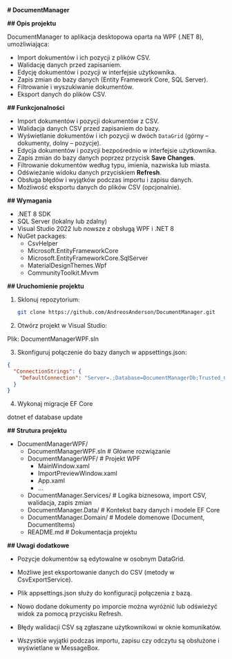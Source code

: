 **# DocumentManager**

**## Opis projektu**

DocumentManager to aplikacja desktopowa oparta na WPF (.NET 8), umożliwiająca:

- Import dokumentów i ich pozycji z plików CSV.
- Walidację danych przed zapisaniem.
- Edycję dokumentów i pozycji w interfejsie użytkownika.
- Zapis zmian do bazy danych (Entity Framework Core, SQL Server).
- Filtrowanie i wyszukiwanie dokumentów.
- Eksport danych do plików CSV.

**## Funkcjonalności**

- Import dokumentów i pozycji dokumentów z CSV.
- Walidacja danych CSV przed zapisaniem do bazy.
- Wyświetlanie dokumentów i ich pozycji w dwóch `DataGrid` (górny – dokumenty, dolny – pozycje).
- Edycja dokumentów i pozycji bezpośrednio w interfejsie użytkownika.
- Zapis zmian do bazy danych poprzez przycisk **Save Changes**.
- Filtrowanie dokumentów według typu, imienia, nazwiska lub miasta.
- Odświeżanie widoku danych przyciskiem **Refresh**.
- Obsługa błędów i wyjątków podczas importu i zapisu danych.
- Możliwość eksportu danych do plików CSV (opcjonalnie).

**## Wymagania**

- .NET 8 SDK
- SQL Server (lokalny lub zdalny)  
- Visual Studio 2022 lub nowsze z obsługą WPF i .NET 8
- NuGet packages:
  - CsvHelper
  - Microsoft.EntityFrameworkCore
  - Microsoft.EntityFrameworkCore.SqlServer
  - MaterialDesignThemes.Wpf
  - CommunityToolkit.Mvvm
 
**## Uruchomienie projektu**

1. Sklonuj repozytorium:
   ```bash
   git clone https://github.com/AndreosAnderson/DocumentManager.git
2. Otwórz projekt w Visual Studio:

Plik: DocumentManagerWPF.sln

3. Skonfiguruj połączenie do bazy danych w appsettings.json:
```json
{
  "ConnectionStrings": {
    "DefaultConnection": "Server=.;Database=DocumentManagerDb;Trusted_Connection=True;"
  }
}
```
4. Wykonaj migracje EF Core

dotnet ef database update

**## Strutura projektu**

- DocumentManagerWPF/
  - DocumentManagerWPF.sln       # Główne rozwiązanie
  - DocumentManagerWPF/           # Projekt WPF
    - MainWindow.xaml
    - ImportPreviewWindow.xaml
    - App.xaml
    - ...
  - DocumentManager.Services/     # Logika biznesowa, import CSV, walidacja, zapis zmian
  - DocumentManager.Data/         # Kontekst bazy danych i modele EF Core
  - DocumentManager.Domain/       # Modele domenowe (Document, DocumentItems)
  - README.md                     # Dokumentacja projektu


**## Uwagi dodatkowe**

- Pozycje dokumentów są edytowalne w osobnym DataGrid.

- Możliwe jest eksportowanie danych do CSV (metody w CsvExportService).

- Plik appsettings.json służy do konfiguracji połączenia z bazą.

- Nowo dodane dokumenty po imporcie można wyróżnić lub odświeżyć widok za pomocą przycisku Refresh.

- Błędy walidacji CSV są zgłaszane użytkownikowi w oknie komunikatów.

- Wszystkie wyjątki podczas importu, zapisu czy odczytu są obsłużone i wyświetlane w MessageBox.
